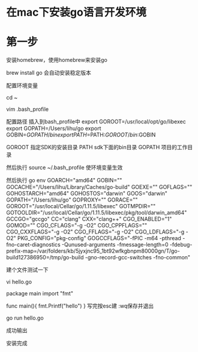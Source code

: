 # 在mac下安装go语言开发环境

# 第一步
安装homebrew，使用homebrew来安装go

brew install go
会自动安装稳定版本

配置环境变量

cd ~

vim .bash_profile

配置路径
插入到bash_profile中
export GOROOT=/usr/local/opt/go/libexec
export GOPATH=/Users/lihu/go
export GOBIN=$GOPATH/bin
export PATH=$PATH:$GOROOT/bin:$GOBIN

GOROOT 指定SDK的安装目录
PATH sdk下面的bin目录 
GOPATH 项目的工作目录


然后执行 source ~/.bash_profile 使环境变量生效  

然后执行 go env
GOARCH="amd64"
GOBIN=""
GOCACHE="/Users/lihu/Library/Caches/go-build"
GOEXE=""
GOFLAGS=""
GOHOSTARCH="amd64"
GOHOSTOS="darwin"
GOOS="darwin"
GOPATH="/Users/lihu/go"
GOPROXY=""
GORACE=""
GOROOT="/usr/local/Cellar/go/1.11.5/libexec"
GOTMPDIR=""
GOTOOLDIR="/usr/local/Cellar/go/1.11.5/libexec/pkg/tool/darwin_amd64"
GCCGO="gccgo"
CC="clang"
CXX="clang++"
CGO_ENABLED="1"
GOMOD=""
CGO_CFLAGS="-g -O2"
CGO_CPPFLAGS=""
CGO_CXXFLAGS="-g -O2"
CGO_FFLAGS="-g -O2"
CGO_LDFLAGS="-g -O2"
PKG_CONFIG="pkg-config"
GOGCCFLAGS="-fPIC -m64 -pthread -fno-caret-diagnostics -Qunused-arguments -fmessage-length=0 -fdebug-prefix-map=/var/folders/kb/5jyxjnc95_1bt92wfkgbnpm80000gn/T/go-build127386950=/tmp/go-build -gno-record-gcc-switches -fno-common"

建个文件测试一下

vi hello.go

package main
import "fmt"

func main(){
  fmt.Printf("hello")
}
写完按esc建   :wq保存并退出 

go run hello.go

成功输出

安装完成
